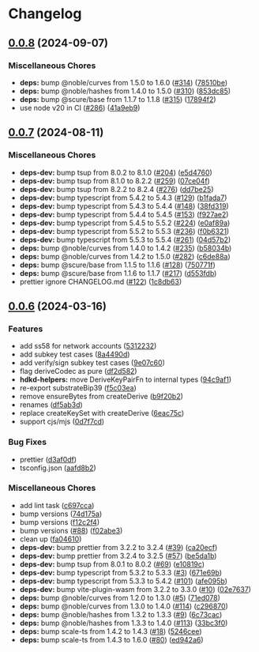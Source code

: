 # Changelog

## [0.0.8](https://github.com/polkadot-labs/hdkd/compare/hdkd-helpers-v0.0.7...hdkd-helpers-v0.0.8) (2024-09-07)


### Miscellaneous Chores

* **deps:** bump @noble/curves from 1.5.0 to 1.6.0 ([#314](https://github.com/polkadot-labs/hdkd/issues/314)) ([78510be](https://github.com/polkadot-labs/hdkd/commit/78510be0d236f84481ece7bca84d2b097eb44ad5))
* **deps:** bump @noble/hashes from 1.4.0 to 1.5.0 ([#310](https://github.com/polkadot-labs/hdkd/issues/310)) ([853dc85](https://github.com/polkadot-labs/hdkd/commit/853dc854d49a1c70c3a18ef8c7c9afc3aeb1c1a4))
* **deps:** bump @scure/base from 1.1.7 to 1.1.8 ([#315](https://github.com/polkadot-labs/hdkd/issues/315)) ([17894f2](https://github.com/polkadot-labs/hdkd/commit/17894f2562f30e3291488c7f6befd956cdddf22f))
* use node v20 in CI ([#286](https://github.com/polkadot-labs/hdkd/issues/286)) ([41a9eb9](https://github.com/polkadot-labs/hdkd/commit/41a9eb96e7eb6f50b0bef829635b3643d2994c7a))

## [0.0.7](https://github.com/polkadot-labs/hdkd/compare/hdkd-helpers-v0.0.6...hdkd-helpers-v0.0.7) (2024-08-11)


### Miscellaneous Chores

* **deps-dev:** bump tsup from 8.0.2 to 8.1.0 ([#204](https://github.com/polkadot-labs/hdkd/issues/204)) ([e5d4760](https://github.com/polkadot-labs/hdkd/commit/e5d4760f01f136a5f471b6c94b051d1deee60fce))
* **deps-dev:** bump tsup from 8.1.0 to 8.2.2 ([#259](https://github.com/polkadot-labs/hdkd/issues/259)) ([07ce04f](https://github.com/polkadot-labs/hdkd/commit/07ce04fa40d42520964014b8bfc6036ef731621c))
* **deps-dev:** bump tsup from 8.2.2 to 8.2.4 ([#276](https://github.com/polkadot-labs/hdkd/issues/276)) ([dd7be25](https://github.com/polkadot-labs/hdkd/commit/dd7be25251897e505e2e8b8c3d3ac1cbd3036b7b))
* **deps-dev:** bump typescript from 5.4.2 to 5.4.3 ([#129](https://github.com/polkadot-labs/hdkd/issues/129)) ([b1fada7](https://github.com/polkadot-labs/hdkd/commit/b1fada7ee311501655170f399d83f651e157a23d))
* **deps-dev:** bump typescript from 5.4.3 to 5.4.4 ([#148](https://github.com/polkadot-labs/hdkd/issues/148)) ([38fd319](https://github.com/polkadot-labs/hdkd/commit/38fd3192b6b4187651ed64c19220be8ece61f3ba))
* **deps-dev:** bump typescript from 5.4.4 to 5.4.5 ([#153](https://github.com/polkadot-labs/hdkd/issues/153)) ([f927ae2](https://github.com/polkadot-labs/hdkd/commit/f927ae2cfa5e0807032a88458e0c61ea9bf2c54c))
* **deps-dev:** bump typescript from 5.4.5 to 5.5.2 ([#224](https://github.com/polkadot-labs/hdkd/issues/224)) ([e0af89a](https://github.com/polkadot-labs/hdkd/commit/e0af89a1b0e9c1af4a537cdef490557edf32ee0a))
* **deps-dev:** bump typescript from 5.5.2 to 5.5.3 ([#236](https://github.com/polkadot-labs/hdkd/issues/236)) ([f0b6321](https://github.com/polkadot-labs/hdkd/commit/f0b6321c0a501fa8dd32f05bac81a825da3cda1e))
* **deps-dev:** bump typescript from 5.5.3 to 5.5.4 ([#261](https://github.com/polkadot-labs/hdkd/issues/261)) ([04d57b2](https://github.com/polkadot-labs/hdkd/commit/04d57b2173fd17e0ebfd6d26039b73807fd5615e))
* **deps:** bump @noble/curves from 1.4.0 to 1.4.2 ([#235](https://github.com/polkadot-labs/hdkd/issues/235)) ([b58034b](https://github.com/polkadot-labs/hdkd/commit/b58034bbb7b4b2f30c440c67137ad26d78ee2af0))
* **deps:** bump @noble/curves from 1.4.2 to 1.5.0 ([#282](https://github.com/polkadot-labs/hdkd/issues/282)) ([c6de88a](https://github.com/polkadot-labs/hdkd/commit/c6de88a796db68960a6b039c6d62ab7ae837e52b))
* **deps:** bump @scure/base from 1.1.5 to 1.1.6 ([#128](https://github.com/polkadot-labs/hdkd/issues/128)) ([750771f](https://github.com/polkadot-labs/hdkd/commit/750771faeec823d360576bcacba5a935e99f50ed))
* **deps:** bump @scure/base from 1.1.6 to 1.1.7 ([#217](https://github.com/polkadot-labs/hdkd/issues/217)) ([d553fdb](https://github.com/polkadot-labs/hdkd/commit/d553fdba328ab35633ce0c42e431b6ac63bc08fc))
* prettier ignore CHANGELOG.md ([#122](https://github.com/polkadot-labs/hdkd/issues/122)) ([1c8db63](https://github.com/polkadot-labs/hdkd/commit/1c8db63734300b926619dff87949722a401e2592))

## [0.0.6](https://github.com/polkadot-labs/hdkd/compare/hdkd-helpers-v0.0.5...hdkd-helpers-v0.0.6) (2024-03-16)


### Features

* add ss58 for network accounts ([5312232](https://github.com/polkadot-labs/hdkd/commit/53122321c0bef8f107b7f2390044dd579240fc38))
* add subkey test cases ([8a4490d](https://github.com/polkadot-labs/hdkd/commit/8a4490d6f8170f04a872ac701caba7c510ba2fc5))
* add verify/sign subkey test cases ([9e07c60](https://github.com/polkadot-labs/hdkd/commit/9e07c603d20f59a1498fa3b1316bf3ea37a9ec73))
* flag deriveCodec as pure ([df2d582](https://github.com/polkadot-labs/hdkd/commit/df2d5827cb63ca54ad448670f416a8f77398f423))
* **hdkd-helpers:** move DeriveKeyPairFn to internal types ([94c9af1](https://github.com/polkadot-labs/hdkd/commit/94c9af1c9fe63f3cf8d70c9544caa15a422f8bc5))
* re-export substrateBip39 ([f5c03ea](https://github.com/polkadot-labs/hdkd/commit/f5c03eafcaf09dad82c248791021a2f1113d15b9))
* remove ensureBytes from createDerive ([b9f20b2](https://github.com/polkadot-labs/hdkd/commit/b9f20b28026cd3a8b216154ad5758edb12d59dce))
* renames ([df5ab3d](https://github.com/polkadot-labs/hdkd/commit/df5ab3db17d2789567b29ef41f25f76adbf800a7))
* replace createKeySet with createDerive ([6eac75c](https://github.com/polkadot-labs/hdkd/commit/6eac75cf28316b215ea5e439ae05c3f2b1578dad))
* support cjs/mjs ([0d7f7cd](https://github.com/polkadot-labs/hdkd/commit/0d7f7cd39ad8392233fde2c04797c42279a5fbec))


### Bug Fixes

* prettier ([d3af0df](https://github.com/polkadot-labs/hdkd/commit/d3af0df9eb9d4fc1c8bf270fb99c2aa84824f1ff))
* tsconfig.json ([aafd8b2](https://github.com/polkadot-labs/hdkd/commit/aafd8b2909d8b9ba60314564b42b66d757c05e79))


### Miscellaneous Chores

* add lint task ([c697cca](https://github.com/polkadot-labs/hdkd/commit/c697ccac01ae2c0b5d916538b9681f9452add992))
* bump versions ([74d175a](https://github.com/polkadot-labs/hdkd/commit/74d175af649ce357ced8f8c3c1cde7179726ad3d))
* bump versions ([f12c2f4](https://github.com/polkadot-labs/hdkd/commit/f12c2f493f8c3b27aa1879ed7f82062f4128c161))
* bump versions ([#88](https://github.com/polkadot-labs/hdkd/issues/88)) ([f02abe3](https://github.com/polkadot-labs/hdkd/commit/f02abe35eb636280e79cd75447f927a6d6074f48))
* clean up ([fa04610](https://github.com/polkadot-labs/hdkd/commit/fa04610af173f634d5bcdf925da47145374df31e))
* **deps-dev:** bump prettier from 3.2.2 to 3.2.4 ([#39](https://github.com/polkadot-labs/hdkd/issues/39)) ([ca20ecf](https://github.com/polkadot-labs/hdkd/commit/ca20ecf734886ae6b9d3968b77631761820130ef))
* **deps-dev:** bump prettier from 3.2.4 to 3.2.5 ([#57](https://github.com/polkadot-labs/hdkd/issues/57)) ([be5da1b](https://github.com/polkadot-labs/hdkd/commit/be5da1b6737ff48c8b021feb2d7f2723e11a9809))
* **deps-dev:** bump tsup from 8.0.1 to 8.0.2 ([#69](https://github.com/polkadot-labs/hdkd/issues/69)) ([e10819c](https://github.com/polkadot-labs/hdkd/commit/e10819c0988cdf105785dd3df5b7c218fc5c96d4))
* **deps-dev:** bump typescript from 5.3.2 to 5.3.3 ([#3](https://github.com/polkadot-labs/hdkd/issues/3)) ([671e69b](https://github.com/polkadot-labs/hdkd/commit/671e69b3f682ce458a76ca18117f714866777db4))
* **deps-dev:** bump typescript from 5.3.3 to 5.4.2 ([#101](https://github.com/polkadot-labs/hdkd/issues/101)) ([afe095b](https://github.com/polkadot-labs/hdkd/commit/afe095b2ab6f6390734725f670e81b26df9f017b))
* **deps-dev:** bump vite-plugin-wasm from 3.2.2 to 3.3.0 ([#10](https://github.com/polkadot-labs/hdkd/issues/10)) ([02e7637](https://github.com/polkadot-labs/hdkd/commit/02e76371f34a788788da7c61092d969cfa843841))
* **deps:** bump @noble/curves from 1.2.0 to 1.3.0 ([#5](https://github.com/polkadot-labs/hdkd/issues/5)) ([71ed078](https://github.com/polkadot-labs/hdkd/commit/71ed07880f8d037f125b772d3a9a0b551cb697ac))
* **deps:** bump @noble/curves from 1.3.0 to 1.4.0 ([#114](https://github.com/polkadot-labs/hdkd/issues/114)) ([c296870](https://github.com/polkadot-labs/hdkd/commit/c2968706dfb299ed41aa09afca1fea34fcb60286))
* **deps:** bump @noble/hashes from 1.3.2 to 1.3.3 ([#9](https://github.com/polkadot-labs/hdkd/issues/9)) ([6c73cac](https://github.com/polkadot-labs/hdkd/commit/6c73cac167375cd0a108279f7827ae71d9248335))
* **deps:** bump @noble/hashes from 1.3.3 to 1.4.0 ([#113](https://github.com/polkadot-labs/hdkd/issues/113)) ([33bc3f0](https://github.com/polkadot-labs/hdkd/commit/33bc3f06438edcf465f45773f1870b6476d1c556))
* **deps:** bump scale-ts from 1.4.2 to 1.4.3 ([#18](https://github.com/polkadot-labs/hdkd/issues/18)) ([5246cee](https://github.com/polkadot-labs/hdkd/commit/5246cee2db1f59b061c326f2d90d41c5131ad139))
* **deps:** bump scale-ts from 1.4.3 to 1.6.0 ([#80](https://github.com/polkadot-labs/hdkd/issues/80)) ([ed942a6](https://github.com/polkadot-labs/hdkd/commit/ed942a60653481115f59889ea338cc5a2e440635))
